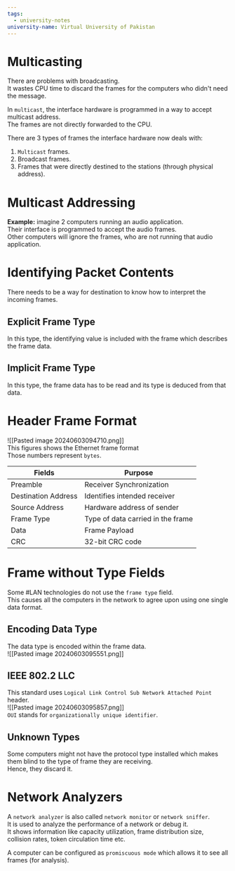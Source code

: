 ```yaml
---
tags:
  - university-notes
university-name: Virtual University of Pakistan
---
```


# Multicasting
There are problems with broadcasting.  
It wastes CPU time to discard the frames for the computers who didn't need the message.

In `multicast`, the interface hardware is programmed in a way to accept multicast address.  
The frames are not directly forwarded to the CPU.

There are 3 types of frames the interface hardware now deals with:
1. `Multicast` frames.
2. Broadcast frames.
3. Frames that were directly destined to the stations (through physical address).

# Multicast Addressing
**Example:** imagine 2 computers running an audio application.  
Their interface is programmed to accept the audio frames.  
Other computers will ignore the frames, who are not running that audio application.

# Identifying Packet Contents
There needs to be a way for destination to know how to interpret the incoming frames.

## Explicit Frame Type
In this type, the identifying value is included with the frame which describes the frame data.

## Implicit Frame Type
In this type, the frame data has to be read and its type is deduced from that data.

# Header Frame Format
![[Pasted image 20240603094710.png]]  
This figures shows the Ethernet frame format  
Those numbers represent `bytes`.

| Fields              | Purpose                           |
| ------------------- | --------------------------------- |
| Preamble            | Receiver Synchronization          |
| Destination Address | Identifies intended receiver      |
| Source Address      | Hardware address of sender        |
| Frame Type          | Type of data carried in the frame |
| Data                | Frame Payload                     |
| CRC                 | 32-bit CRC code                   |

# Frame without Type Fields
Some #LAN technologies do not use the `frame type` field.  
This causes all the computers in the network to agree upon using one single data format.

## Encoding Data Type
The data type is encoded within the frame data.  
![[Pasted image 20240603095551.png]]

## IEEE 802.2 LLC
This standard uses `Logical Link Control Sub Network Attached Point` header.  
![[Pasted image 20240603095857.png]]  
`OUI` stands for `organizationally unique identifier`.

## Unknown Types
Some computers might not have the protocol type installed which makes them blind to the type of frame they are receiving.  
Hence, they discard it.

# Network Analyzers
A `network analyzer` is also called `network monitor` or `network sniffer`.  
It is used to analyze the performance of a network or debug it.  
It shows information like capacity utilization, frame distribution size, collision rates, token circulation time etc.

A computer can be configured as `promiscuous mode` which allows it to see all frames (for analysis).
